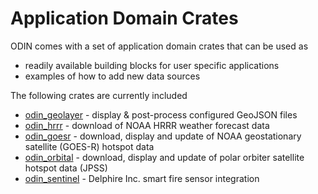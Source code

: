 # Application Domain Crates

ODIN comes with a set of application domain crates that can be used as

- readily available building blocks for user specific applications
- examples of how to add new data sources

The following crates are currently included

- [odin_geolayer](odin_geolayer/odin_geolayer.md) - display & post-process configured GeoJSON files
- [odin_hrrr](odin_hrrr/odin_hrrr.md) - download of NOAA HRRR weather forecast data
- [odin_goesr](odin_goesr/odin_goesr.md) - download, display and update of NOAA geostationary satellite (GOES-R) hotspot data
- [odin_orbital](odin_orbital/odin_orbital.md) - download, display and update of polar orbiter satellite hotspot data (JPSS)
- [odin_sentinel](odin_sentinel/odin_sentinel.md) - Delphire Inc. smart fire sensor integration